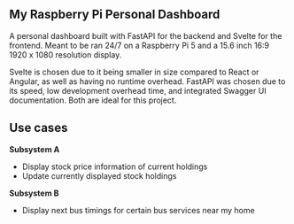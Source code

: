 ## My Raspberry Pi Personal Dashboard

A personal dashboard built with FastAPI for the backend and Svelte for the frontend. Meant to be ran 24/7 on a Raspberry Pi 5 and a 15.6 inch 16:9 1920 x 1080 resolution display.

Svelte is chosen due to it being smaller in size compared to React or Angular, as well as having no runtime overhead. FastAPI was chosen due to its speed, low development overhead time, and integrated Swagger UI documentation. Both are ideal for this project.

## Use cases

**Subsystem A**

- Display stock price information of current holdings
- Update currently displayed stock holdings

**Subsystem B**

- Display next bus timings for certain bus services near my home
